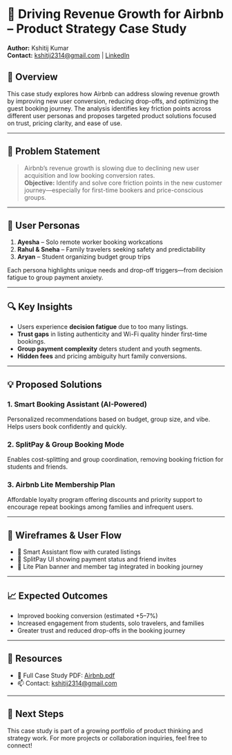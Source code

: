 # 🏡 Driving Revenue Growth for Airbnb – Product Strategy Case Study

**Author:** Kshitij Kumar  
**Contact:** [kshitij2314@gmail.com](mailto:kshitij2314@gmail.com) | [LinkedIn](https://www.linkedin.com/in/kshitij2314)

## 📌 Overview

This case study explores how Airbnb can address slowing revenue growth by improving new user conversion, reducing drop-offs, and optimizing the guest booking journey. The analysis identifies key friction points across different user personas and proposes targeted product solutions focused on trust, pricing clarity, and ease of use.

---

## 🧠 Problem Statement

> Airbnb’s revenue growth is slowing due to declining new user acquisition and low booking conversion rates.  
> **Objective:** Identify and solve core friction points in the new customer journey—especially for first-time bookers and price-conscious groups.

---

## 👥 User Personas

1. **Ayesha** – Solo remote worker booking workcations  
2. **Rahul & Sneha** – Family travelers seeking safety and predictability  
3. **Aryan** – Student organizing budget group trips

Each persona highlights unique needs and drop-off triggers—from decision fatigue to group payment anxiety.

---

## 🔍 Key Insights

- Users experience **decision fatigue** due to too many listings.
- **Trust gaps** in listing authenticity and Wi-Fi quality hinder first-time bookings.
- **Group payment complexity** deters student and youth segments.
- **Hidden fees** and pricing ambiguity hurt family conversions.

---

## 💡 Proposed Solutions

### 1. **Smart Booking Assistant (AI-Powered)**
Personalized recommendations based on budget, group size, and vibe. Helps users book confidently and quickly.

### 2. **SplitPay & Group Booking Mode**
Enables cost-splitting and group coordination, removing booking friction for students and friends.

### 3. **Airbnb Lite Membership Plan**
Affordable loyalty program offering discounts and priority support to encourage repeat bookings among families and infrequent users.

---

## 🧪 Wireframes & User Flow

- 🎯 Smart Assistant flow with curated listings  
- 👥 SplitPay UI showing payment status and friend invites  
- 🌟 Lite Plan banner and member tag integrated in booking journey

---

## 📈 Expected Outcomes

- Improved booking conversion (estimated +5–7%)  
- Increased engagement from students, solo travelers, and families  
- Greater trust and reduced drop-offs in the booking journey

---

## 📎 Resources

- 📄 Full Case Study PDF: [Airbnb.pdf](./Airbnb.pdf)  
- 📫 Contact: [kshitij2314@gmail.com](mailto:kshitij2314@gmail.com)

---

## 🚀 Next Steps

This case study is part of a growing portfolio of product thinking and strategy work. For more projects or collaboration inquiries, feel free to connect!

